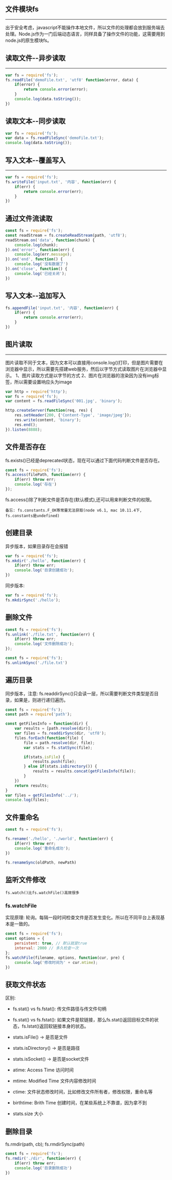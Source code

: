 ## 文件模块fs
***
出于安全考虑，javascript不能操作本地文件，所以文件的处理都会放到服务端去处理。Node.js作为一门后端动态语言，同样具备了操作文件的功能，这需要用到node.js的原生模块fs。

## 读取文件--异步读取
***
```javascript
var fs = require('fs');
fs.readFile('demoFile.txt', 'utf8' function(error, data) {
	if(error) {
		return console.error(error);
	}
	console.log(data.toString());
})
```

## 读取文本--同步读取
```javascript
var fs = require('fs');
var data = fs.readFileSync('demoFile.txt');
console.log(data.toString());
```

## 写入文本--覆盖写入
***
```javascript
var fs = require('fs');
fs.writeFile('input.txt', '内容', function(err) {
	if(err) {
		return console.error(err);
	}
})
```

## 通过文件流读取
```js
const fs = require('fs');
const readStream = fs.createReadStream(path, 'utf8');
readStream.on('data', function(chunk) {
	console.log(chunk);
}).on('error', function(err) {
	console.log(err.message);
}).on('end', function() {
	console.log('没有数据了')
}).on('close', function() {
	console.log('已经关闭');
})
```

## 写入文本--追加写入
```js
fs.appendFile('input.txt', '内容', function(err) {
	if(err) {
		return console.error(err);
	}
})
```

## 图片读取
***
图片读取不同于文本，因为文本可以直接用console.log()打印，但是图片需要在浏览器中显示，所以需要先搭建web服务，然后以字节方式读取图片在浏览器中显示。
1、图片读取方式是以字节的方式
2、图片在浏览器的渲染因为没有img标签，所以需要设置响应头为image
```javascript
var http = require('http');
var fs = require('fs');
var content = fs.readFileSync('001.jpg', 'binary');

http.createServer(function(req, res) {
	res.setHeader(200, {'Content-Type', 'image/jpeg'});
	res.write(content, 'binary');
	res.end();
}).listen(8888);
```

## 文件是否存在
fs.exists()已经是deprecated状态，现在可以通过下面代码判断文件是否存在。

```js
const fs = require('fs');
fs.access(filePath, function(err) {
	if(err) throw err;
	console.log('存在')
});
```

fs.access()除了判断文件是否存在(默认模式),还可以用来判断文件的权限。

`备忘: fs.constants.F_OK等常量无法获取(node v6.1, mac 10.11.4下, fs.constants是undefined)`

## 创建目录
异步版本，如果目录存在会报错

```js
var fs = require('fs');
fs.mkdir('./hello', function(err) {
	if(err) throw err;
	console.log('目录创建成功');
})
```

同步版本:

```js
var fs = require('fs');
fs.mkdirSync('./hello');
```

## 删除文件

```js
const fs = require('fs');
fs.unlink('./file.txt', function(err) {
	if(err) throw err;
	console.log('文件删除成功');
});
```

```js
const fs = require('fs');
fs.unlinkSync('./file.txt')
```

## 遍历目录
同步版本，注意: fs.readdirSync()只会读一层，所以需要判断文件类型是否目录，如果是，则进行递归遍历。

```js
const fs = require('fs');
const path = require('path');

const getFilesInfo = function(dir) {
	var results = [path.resolve(dir)];
	var files = fs.readdirSync(dir, 'utf8');
	files.forEach(function(file) {
		file = path.resolve(dir, file);
		var stats = fs.statSync(file);

		if(stats.isFile) {
			results.push(file);
		} else if(stats.isDirectory()) {
			results = results.concat(getFilesInfo(file));
		}
	})
	return results;
}
var files = getFilesInfo('../');
console.log(files);
```

## 文件重命名

```js
const fs = require('fs');

fs.rename('./hello', './world', function(err) {
	if(err) throw err;
	console.log('重命名成功');
})

fs.renameSync(oldPath, newPath)
```

## 监听文件修改

`fs.watch()比fs.watchFile()高效很多`

### fs.watchFile
实现原理: 轮询。每隔一段时间检查文件是否发生变化。所以在不同平台上表现基本是一致的。

```js
const fs = require('fs');
const options = {
	persistent: true, // 默认就是true
	interval: 2000 // 多久检查一次
};
fs.watchFile(filename, options, function(cur, pre) {
	console.log('修改时间为' + cur.mtime);
})
```

## 获取文件状态
区别:
* fs.stat() vs fs.fstat(): 传文件路径与传文件句柄
* fs.stat() vs fs.fstat(): 如果文件是软链接，那么fs.stat()返回目标文件的状态，fs.lstat()返回软链接本身的状态。

* stats.isFile()  -> 是否是文件
* stats.isDirectory() -> 是否是路径
* stats.isSocket() -> 是否是socket文件
* atime: Access Time 访问时间
* mtime: Modified Time 文件内容修改时间
* ctime: 文件状态修改时间，比如修改文件所有者，修改权限，重命名等
* birthtime: Brith Time 创建时间，在某些系统上不靠谱，因为拿不到
* stats.size  大小

## 删除目录
fs.rmdir(path, cb); fs.rmdirSync(path)

```js
const fs = require('fs');
fs.rmdir('./dir', function(err) {
	if(err) throw err;
	console.log('目录删除成功')
})
```